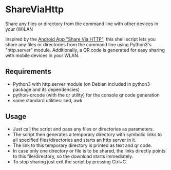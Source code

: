 # ShareViaHttp
Share any files or directory from the command line with other devices in your (W)LAN

Inspired by the [Android App "Share Via HTTP"](https://github.com/marcosdiez/shareviahttp), this shell script lets you share any files or directories from the command line using Python3's "http.server" module. Additionally, a QR code is generated for easy sharing with mobile devices in your WLAN.

## Requirements

* Python3 with http.server module (on Debian included in python3 package and its dependencies)
* python-qrcode (with the qr utility) for the console qr code generation
* some standard utilities: sed, awk

## Usage

* Just call the script and pass any files or directories as parameters.
* The script then generates a temporary directory with symbolic links to all specified files/directories and starts an http server in it.
* The link to this temporary directory is printed as text and qr code.
* In case only one directory or file is to be shared, the links directly points to this file/directory, so the download starts immediately.
* To stop sharing just exit the script by pressing Ctrl+C.
